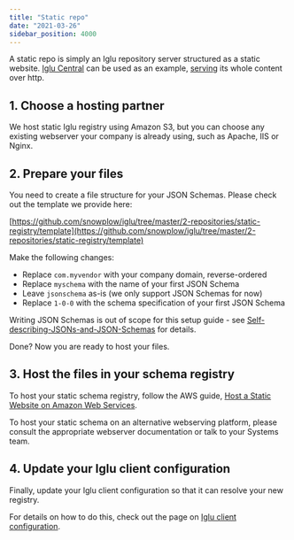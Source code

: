 ```yaml
---
title: "Static repo"
date: "2021-03-26"
sidebar_position: 4000
---
```


A static repo is simply an Iglu repository server structured as a static website. [Iglu Central](/docs/pipeline-components-and-applications/iglu/iglu-central-setup/index.md) can be used as an example, [serving](http://iglucentral.com/) its whole content over http.

## [](https://github.com/snowplow/iglu/wiki/Static-repo-setup#1-choose-a-hosting-partner)1\. Choose a hosting partner

We host static Iglu registry using Amazon S3, but you can choose any existing webserver your company is already using, such as Apache, IIS or Nginx.

## [](https://github.com/snowplow/iglu/wiki/Static-repo-setup#2-prepare-your-files)2\. Prepare your files

You need to create a file structure for your JSON Schemas. Please check out the template we provide here:

[https://github.com/snowplow/iglu/tree/master/2-repositories/static-registry/template](https://github.com/snowplow/iglu/tree/master/2-repositories/static-registry/template)

Make the following changes:

- Replace `com.myvendor` with your company domain, reverse-ordered
- Replace `myschema` with the name of your first JSON Schema
- Leave `jsonschema` as-is (we only support JSON Schemas for now)
- Replace `1-0-0` with the schema specification of your first JSON Schema

Writing JSON Schemas is out of scope for this setup guide - see [Self-describing-JSONs-and-JSON-Schemas](/docs/pipeline-components-and-applications/iglu/common-architecture/self-describing-json-schemas/index.md) for details.

Done? Now you are ready to host your files.

## [](https://github.com/snowplow/iglu/wiki/Static-repo-setup#3-host-the-files-in-your-schema-registry)3\. Host the files in your schema registry

To host your static schema registry, follow the AWS guide, [Host a Static Website on Amazon Web Services](http://docs.aws.amazon.com/gettingstarted/latest/swh/website-hosting-intro.html).

To host your static schema on an alternative webserving platform, please consult the appropriate webserver documentation or talk to your Systems team.

## [](https://github.com/snowplow/iglu/wiki/Static-repo-setup#4-update-your-iglu-client-configuration)4\. Update your Iglu client configuration

Finally, update your Iglu client configuration so that it can resolve your new registry.

For details on how to do this, check out the page on [Iglu client configuration](/docs/pipeline-components-and-applications/iglu/iglu-resolver/index.md).
